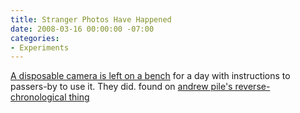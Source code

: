 ```yaml
---
title: Stranger Photos Have Happened
date: 2008-03-16 00:00:00 -07:00
categories:
- Experiments
---
```


<p><a href="http://theplug.net/28/strangerphotos.htm">A disposable camera is left on a bench</a> for a day with instructions to passers-by to use it. They did. found on <a href="http://andrewpile.com/">andrew pile's reverse-chronological thing</a></p>
